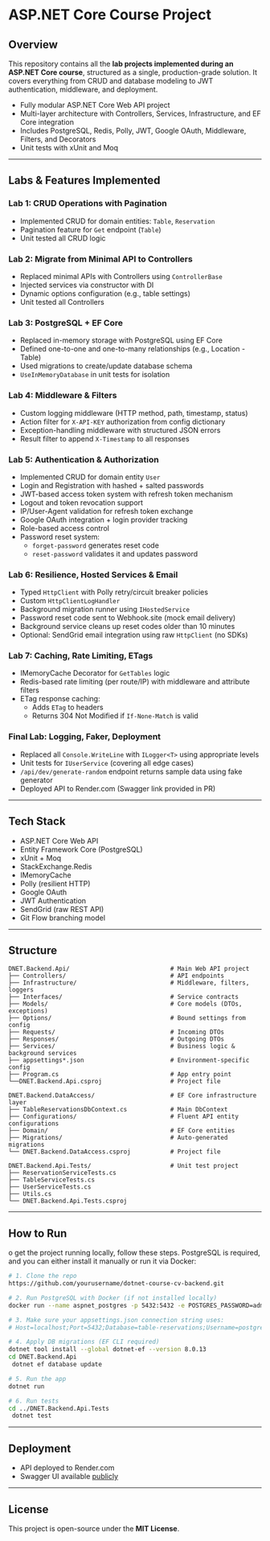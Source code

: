 # ASP.NET Core Course Project

## Overview
This repository contains all the **lab projects implemented during an ASP.NET Core course**, structured as a single, production-grade solution. It covers everything from CRUD and database modeling to JWT authentication, middleware, and deployment.

- Fully modular ASP.NET Core Web API project
- Multi-layer architecture with Controllers, Services, Infrastructure, and EF Core integration
- Includes PostgreSQL, Redis, Polly, JWT, Google OAuth, Middleware, Filters, and Decorators
- Unit tests with xUnit and Moq

---

## Labs & Features Implemented

### Lab 1: CRUD Operations with Pagination
- Implemented CRUD for domain entities: `Table`, `Reservation`
- Pagination feature for `Get` endpoint (`Table`)
- Unit tested all CRUD logic

### Lab 2: Migrate from Minimal API to Controllers
- Replaced minimal APIs with Controllers using `ControllerBase`
- Injected services via constructor with DI
- Dynamic options configuration (e.g., table settings)
- Unit tested all Controllers

### Lab 3: PostgreSQL + EF Core
- Replaced in-memory storage with PostgreSQL using EF Core
- Defined one-to-one and one-to-many relationships (e.g., Location - Table)
- Used migrations to create/update database schema
- `UseInMemoryDatabase` in unit tests for isolation

### Lab 4: Middleware & Filters
- Custom logging middleware (HTTP method, path, timestamp, status)
- Action filter for `X-API-KEY` authorization from config dictionary
- Exception-handling middleware with structured JSON errors
- Result filter to append `X-Timestamp` to all responses

### Lab 5: Authentication & Authorization
- Implemented CRUD for domain entity `User`
- Login and Registration with hashed + salted passwords
- JWT-based access token system with refresh token mechanism
- Logout and token revocation support
- IP/User-Agent validation for refresh token exchange
- Google OAuth integration + login provider tracking
- Role-based access control
- Password reset system:
  - `forget-password` generates reset code
  - `reset-password` validates it and updates password

### Lab 6: Resilience, Hosted Services & Email
- Typed `HttpClient` with Polly retry/circuit breaker policies
- Custom `HttpClientLogHandler`
- Background migration runner using `IHostedService`
- Password reset code sent to Webhook.site (mock email delivery)
- Background service cleans up reset codes older than 10 minutes
- Optional: SendGrid email integration using raw `HttpClient` (no SDKs)

### Lab 7: Caching, Rate Limiting, ETags
- IMemoryCache Decorator for `GetTables` logic
- Redis-based rate limiting (per route/IP) with middleware and attribute filters
- ETag response caching:
  - Adds `ETag` to headers
  - Returns 304 Not Modified if `If-None-Match` is valid

### Final Lab: Logging, Faker, Deployment
- Replaced all `Console.WriteLine` with `ILogger<T>` using appropriate levels
- Unit tests for `IUserService` (covering all edge cases)
- `/api/dev/generate-random` endpoint returns sample data using fake generator
- Deployed API to Render.com (Swagger link provided in PR)

---

## Tech Stack
- ASP.NET Core Web API
- Entity Framework Core (PostgreSQL)
- xUnit + Moq
- StackExchange.Redis
- IMemoryCache
- Polly (resilient HTTP)
- Google OAuth
- JWT Authentication
- SendGrid (raw REST API)
- Git Flow branching model

---

## Structure
```
DNET.Backend.Api/                            # Main Web API project
├── Controllers/                             # API endpoints
├── Infrastructure/                          # Middleware, filters, loggers
├── Interfaces/                              # Service contracts
├── Models/                                  # Core models (DTOs, exceptions)
├── Options/                                 # Bound settings from config
├── Requests/                                # Incoming DTOs
├── Responses/                               # Outgoing DTOs
├── Services/                                # Business logic & background services
├── appsettings*.json                        # Environment-specific config
├── Program.cs                               # App entry point
└──DNET.Backend.Api.csproj                   # Project file 

DNET.Backend.DataAccess/                     # EF Core infrastructure layer
├── TableReservationsDbContext.cs            # Main DbContext
├── Configurations/                          # Fluent API entity configurations
├── Domain/                                  # EF Core entities
├── Migrations/                              # Auto-generated migrations
└── DNET.Backend.DataAccess.csproj           # Project file

DNET.Backend.Api.Tests/                      # Unit test project
├── ReservationServiceTests.cs
├── TableServiceTests.cs
├── UserServiceTests.cs
├── Utils.cs
└── DNET.Backend.Api.Tests.csproj
```

---

## How to Run
o get the project running locally, follow these steps. PostgreSQL is required, and you can either install it manually or run it via Docker:
```bash
# 1. Clone the repo
https://github.com/yourusername/dotnet-course-cv-backend.git

# 2. Run PostgreSQL with Docker (if not installed locally)
docker run --name aspnet_postgres -p 5432:5432 -e POSTGRES_PASSWORD=admin -d postgres

# 3. Make sure your appsettings.json connection string uses:
# Host=localhost;Port=5432;Database=table-reservations;Username=postgres;Password=admin

# 4. Apply DB migrations (EF CLI required)
dotnet tool install --global dotnet-ef --version 8.0.13
cd DNET.Backend.Api
 dotnet ef database update

# 5. Run the app
dotnet run

# 6. Run tests
cd ../DNET.Backend.Api.Tests
 dotnet test
```

---

## Deployment
- API deployed to Render.com
- Swagger UI available [publicly](https://dnet-backend-table-reservations.onrender.com/swagger/index.html)

---

## License
This project is open-source under the **MIT License**.
